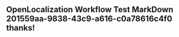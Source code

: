 <properties
ms.topic="hero-topic"
ms.test1="hero-topic"
ms.test2="test"/>

## OpenLocalization Workflow Test MarkDown 201559aa-9838-43c9-a616-c0a78616c4f0 thanks!
